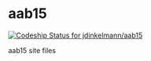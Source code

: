 aab15
=====

[ ![Codeship Status for jdinkelmann/aab15](https://www.codeship.io/projects/903b2910-2fae-0132-da69-265c335d636a/status?branch=master)](https://www.codeship.io/projects/39594)

aab15 site files
